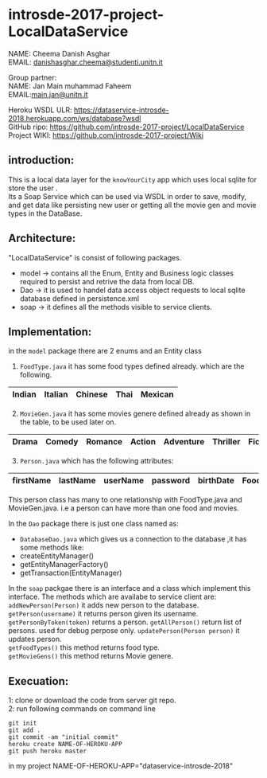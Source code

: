 # introsde-2017-project-LocalDataService  
 
 
NAME: Cheema Danish Asghar  
EMAIL: danishasghar.cheema@studenti.unitn.it  
 
Group partner:      
NAME: Jan Main muhammad Faheem     
EMAIL:main.jan@unitn.it    
 
Heroku WSDL ULR: https://dataservice-introsde-2018.herokuapp.com/ws/database?wsdl     
GitHub ripo: https://github.com/introsde-2017-project/LocalDataService  
Project WIKI: https://github.com/introsde-2017-project/Wiki   

## introduction:
This is a local data layer for the `knowYourCity` app which uses local sqlite for store the user .   
Its a Soap Service which can be used via WSDL in order to save, modify, and get data like persisting new user or getting all the movie gen and movie types in the DataBase. 
 
## Architecture:
"LocalDataService" is consist of following packages.    
* model -> contains all the Enum, Entity and Business logic classes required to persist and retrive the data from local DB.  
* Dao -> it is used to handel data access object requests to local sqlite database defined in persistence.xml      
* soap -> it defines all the methods visible to service clients.            

## Implementation:
in the `model` package there are 2 enums and an Entity class  
1) `FoodType.java` it has some food types defined already. which are the following.

|Indian|Italian|Chinese|Thai|Mexican|  
|------|-------|-------|----|-------|  
2) `MovieGen.java` it has some movies genere defined already as shown in the table, to be used later on.

|Drama|Comedy|Romance|Action|Adventure|Thriller|Fiction|Animation|Horror|  
|-----|------|-------|------|---------|--------|-------|---------|------|  
 
3) `Person.java` which has the following attributes:     

|firstName|lastName|userName|password|birthDate|FoodType|MovieGen|  
|---------|--------|--------|--------|---------|--------|--------|  

This person class has many to one relationship with FoodType.java and MovieGen.java. i.e a person can have more than one food and movies.   

In the `Dao` package there is just one class named as:
* `DatabaseDao.java` which gives us a connection to the database ,it has some  methods like:  
 * createEntityManager()    
 * getEntityManagerFactory()  
 * getTransaction(EntityManager)  

In the `soap` packgae there is an interface and a class which implement this interface.
The methods which are availabe to service client are:   
`addNewPerson(Person)` it adds new person to the database.        
`getPerson(username)` it returns person given its username.  
`getPersonByToken(token)` returns a person.
`getAllPerson()` return list of persons. used for debug perpose only.
`updatePerson(Person person)` it updates person.       
`getFoodTypes()` this method returns food type.      
`getMovieGens()` this method returns Movie genere.      


## Execuation:
1: clone or download the code from server git repo.  
2: run following commands on command line   
```
git init
git add .
git commit -am "initial commit"
heroku create NAME-OF-HEROKU-APP
git push heroku master 

```
in my project NAME-OF-HEROKU-APP="dataservice-introsde-2018"
